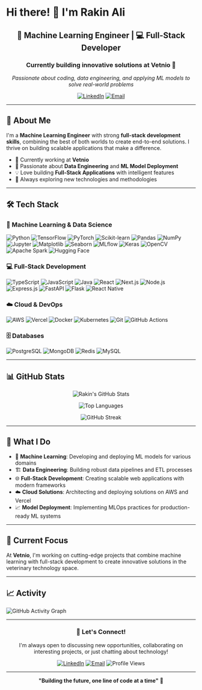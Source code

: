 # Hi there! 👋 I'm Rakin Ali

<div align="center">
  
  ## 🤖 Machine Learning Engineer | 💻 Full-Stack Developer
  
  ### Currently building innovative solutions at **Vetnio** 🏢
  
  *Passionate about coding, data engineering, and applying ML models to solve real-world problems*
  
  [![LinkedIn](https://img.shields.io/badge/LinkedIn-Connect-blue?style=for-the-badge&logo=linkedin)](https://linkedin.com/in/rakinali)
  [![Email](https://img.shields.io/badge/Email-Contact-red?style=for-the-badge&logo=gmail)](mailto:rakinali00@gmail.com.com)
  
</div>

---

## 🚀 About Me

I'm a **Machine Learning Engineer** with strong **full-stack development skills**, combining the best of both worlds to create end-to-end solutions. I thrive on building scalable applications that make a difference.

- 🔭 Currently working at **Vetnio**
- 🌱 Passionate about **Data Engineering** and **ML Model Deployment**
- 💡 Love building **Full-Stack Applications** with intelligent features
- 🎯 Always exploring new technologies and methodologies

---

## 🛠️ Tech Stack

### 🧠 Machine Learning & Data Science
![Python](https://img.shields.io/badge/Python-3776AB?style=for-the-badge&logo=python&logoColor=white)
![TensorFlow](https://img.shields.io/badge/TensorFlow-FF6F00?style=for-the-badge&logo=tensorflow&logoColor=white)
![PyTorch](https://img.shields.io/badge/PyTorch-EE4C2C?style=for-the-badge&logo=pytorch&logoColor=white)
![Scikit-learn](https://img.shields.io/badge/scikit--learn-F7931E?style=for-the-badge&logo=scikit-learn&logoColor=white)
![Pandas](https://img.shields.io/badge/pandas-150458?style=for-the-badge&logo=pandas&logoColor=white)
![NumPy](https://img.shields.io/badge/numpy-013243?style=for-the-badge&logo=numpy&logoColor=white)
![Jupyter](https://img.shields.io/badge/Jupyter-F37626?style=for-the-badge&logo=jupyter&logoColor=white)
![Matplotlib](https://img.shields.io/badge/Matplotlib-11557c?style=for-the-badge&logo=python&logoColor=white)
![Seaborn](https://img.shields.io/badge/Seaborn-3776AB?style=for-the-badge&logo=python&logoColor=white)
![MLflow](https://img.shields.io/badge/MLflow-0194E2?style=for-the-badge&logo=mlflow&logoColor=white)
![Keras](https://img.shields.io/badge/Keras-D00000?style=for-the-badge&logo=keras&logoColor=white)
![OpenCV](https://img.shields.io/badge/OpenCV-27338e?style=for-the-badge&logo=opencv&logoColor=white)
![Apache Spark](https://img.shields.io/badge/Apache%20Spark-E25A1C?style=for-the-badge&logo=apache-spark&logoColor=white)
![Hugging Face](https://img.shields.io/badge/Hugging%20Face-FFD21E?style=for-the-badge&logo=huggingface&logoColor=black)

### 💻 Full-Stack Development
![TypeScript](https://img.shields.io/badge/TypeScript-007ACC?style=for-the-badge&logo=typescript&logoColor=white)
![JavaScript](https://img.shields.io/badge/JavaScript-F7DF1E?style=for-the-badge&logo=javascript&logoColor=black)
![Java](https://img.shields.io/badge/Java-ED8B00?style=for-the-badge&logo=java&logoColor=white)
![React](https://img.shields.io/badge/React-20232A?style=for-the-badge&logo=react&logoColor=61DAFB)
![Next.js](https://img.shields.io/badge/Next.js-000000?style=for-the-badge&logo=nextdotjs&logoColor=white)
![Node.js](https://img.shields.io/badge/Node.js-43853D?style=for-the-badge&logo=node.js&logoColor=white)
![Express.js](https://img.shields.io/badge/Express.js-404D59?style=for-the-badge&logo=express&logoColor=white)
![FastAPI](https://img.shields.io/badge/FastAPI-009688?style=for-the-badge&logo=fastapi&logoColor=white)
![Flask](https://img.shields.io/badge/Flask-000000?style=for-the-badge&logo=flask&logoColor=white)
![React Native](https://img.shields.io/badge/React%20Native-61DAFB?style=for-the-badge&logo=react&logoColor=black)

### ☁️ Cloud & DevOps
![AWS](https://img.shields.io/badge/AWS-232F3E?style=for-the-badge&logo=amazon-aws&logoColor=white)
![Vercel](https://img.shields.io/badge/Vercel-000000?style=for-the-badge&logo=vercel&logoColor=white)
![Docker](https://img.shields.io/badge/Docker-2496ED?style=for-the-badge&logo=docker&logoColor=white)
![Kubernetes](https://img.shields.io/badge/Kubernetes-326CE5?style=for-the-badge&logo=kubernetes&logoColor=white)
![Git](https://img.shields.io/badge/Git-F05032?style=for-the-badge&logo=git&logoColor=white)
![GitHub Actions](https://img.shields.io/badge/GitHub%20Actions-2088FF?style=for-the-badge&logo=github-actions&logoColor=white)

### 🗄️ Databases
![PostgreSQL](https://img.shields.io/badge/PostgreSQL-316192?style=for-the-badge&logo=postgresql&logoColor=white)
![MongoDB](https://img.shields.io/badge/MongoDB-4EA94B?style=for-the-badge&logo=mongodb&logoColor=white)
![Redis](https://img.shields.io/badge/Redis-DC382D?style=for-the-badge&logo=redis&logoColor=white)
![MySQL](https://img.shields.io/badge/MySQL-00000F?style=for-the-badge&logo=mysql&logoColor=white)

---

## 📊 GitHub Stats

<div align="center">
  
  ![Rakin's GitHub Stats](https://github-readme-stats.vercel.app/api?username=RakinAli&show_icons=true&theme=radical&hide_border=true&count_private=true)
  
  ![Top Languages](https://github-readme-stats.vercel.app/api/top-langs/?username=RakinAli&layout=compact&theme=radical&hide_border=true&count_private=true)
  
  ![GitHub Streak](https://github-readme-streak-stats.herokuapp.com/?user=RakinAli&theme=radical&hide_border=true)
  
</div>

---

## 💼 What I Do

- 🔬 **Machine Learning**: Developing and deploying ML models for various domains
- 🏗️ **Data Engineering**: Building robust data pipelines and ETL processes
- 🌐 **Full-Stack Development**: Creating scalable web applications with modern frameworks
- ☁️ **Cloud Solutions**: Architecting and deploying solutions on AWS and Vercel
- 📈 **Model Deployment**: Implementing MLOps practices for production-ready ML systems

---

## 🎯 Current Focus

At **Vetnio**, I'm working on cutting-edge projects that combine machine learning with full-stack development to create innovative solutions in the veterinary technology space.

---

## 📈 Activity

![GitHub Activity Graph](https://github-readme-activity-graph.vercel.app/graph?username=RakinAli&theme=github-compact&hide_border=true)

---

<div align="center">
  
  ### 💬 Let's Connect!
  
  I'm always open to discussing new opportunities, collaborating on interesting projects, or just chatting about technology!
  
  [![LinkedIn](https://img.shields.io/badge/LinkedIn-0077B5?style=for-the-badge&logo=linkedin&logoColor=white)](https://linkedin.com/in/rakinali)
  [![Email](https://img.shields.io/badge/Email-D14836?style=for-the-badge&logo=gmail&logoColor=white)](mailto:rakinali@gmail.com.com)
  ![Profile Views](https://komarev.com/ghpvc/?username=RakinAli&style=for-the-badge&color=brightgreen)
  
</div>

---

<div align="center">
  
  **"Building the future, one line of code at a time"** 🚀
  
</div>
